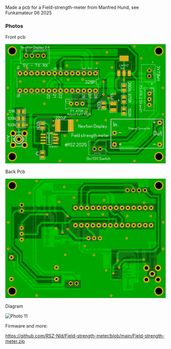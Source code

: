 Made a pcb for a Field-strength-meter from Manfred Hund, see Funkamateur 06 2025


### Photos
Front pcb

![Photo 13](https://github.com/RSZ-Nld/Field-strength-meter/blob/main/Front.JPG)

Back Pcb

![Photo 10](https://github.com/RSZ-Nld/Field-strength-meter/blob/main/Back.JPG)

Diagram

![Photo 11](https://github.com/RSZ-Nld/Field-strength-meter/blob/main/Feldst%C3%A4rke_Nextion_Schaltplan.GIF)


Firmware and more:

https://github.com/RSZ-Nld/Field-strength-meter/blob/main/Field-strength-meter.zip

